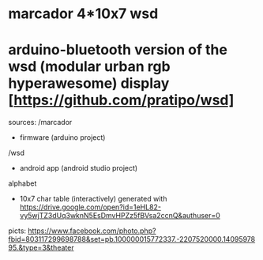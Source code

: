 marcador 4*10x7 wsd 
===================

arduino-bluetooth version of the wsd (modular urban rgb hyperawesome) display [https://github.com/pratipo/wsd]
===

sources: 
  /marcador
   - firmware (arduino project)

  /wsd
   - android app (android studio project)

  alphabet 
   - 10x7 char table (interactively) generated with https://drive.google.com/open?id=1eHL82-vy5wjTZ3dUq3wknN5EsDmvHPZz5fBVsa2ccnQ&authuser=0

picts:
  https://www.facebook.com/photo.php?fbid=803117299698788&set=pb.100000015772337.-2207520000.1409597895.&type=3&theater